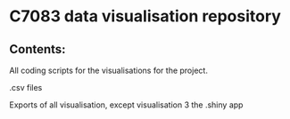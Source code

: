 # C7083 data visualisation repository

## Contents:

All coding scripts for the visualisations for the project.

.csv files 

Exports of all visualisation, except visualisation 3 the .shiny app
